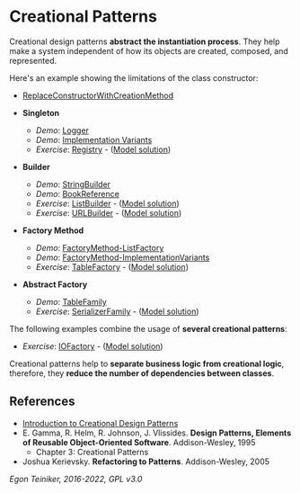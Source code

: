 # Creational Patterns

Creational design patterns **abstract the instantiation process**.
They help make a system independent of how its objects are created, composed, 
and represented.

Here's an example showing the limitations of the class constructor:
* [ReplaceConstructorWithCreationMethod](ReplaceConstructorWithCreationMethod)

* **Singleton**
    * _Demo_: [Logger](singleton/Singleton-Logger)
    * _Demo_: [Implementation Variants](singleton/Singleton-ImplementationVariants)
    * _Exercise_: [Registry](singleton/Singleton-Registry-Exercise) - ([Model solution](singleton/Singleton-Registry))

* **Builder** 
    * _Demo_: [StringBuilder](builder/Builder-StringBuilder)
    * _Demo_: [BookReference](builder/Builder-BookReference)
    * _Exercise_: [ListBuilder](builder/Builder-ListBuilder-Exercise) - ([Model solution](builder/Builder-ListBuilder))
    * _Exercise_: [URLBuilder](builder/Builder-URLBuilder-Exercise) - ([Model solution](builder/Builder-URLBuilder))
    
* **Factory Method**
    * _Demo_: [FactoryMethod-ListFactory](factory-method/FactoryMethod-ListFactory)
    * _Demo_: [FactoryMethod-ImplementationVariants](factory-method/FactoryMethod-ImplementationVariants)
    * _Exercise_: [TableFactory](factory-method/FactoryMethod-TableFactory-Exercise) - ([Model solution](factory-method/FactoryMethod-TableFactory)) 
    
* **Abstract Factory**
    * _Demo_: [TableFamily](abstract-factory/AbstractFactory-TableFamily)
    * _Exercise_: [SerializerFamily](abstract-factory/AbstractFactory-SerializerFamily-Exercise) - ([Model solution](AbstractFactory-SerializerFamily))

The following examples combine the usage of **several creational patterns**:

* _Exercise_: [IOFactory](CreationalPatterns-IOFactory-Exercise) - ([Model solution](CreationalPatterns-IOFactory))


Creational patterns help to **separate business logic from creational logic**,
therefore, they **reduce the number of dependencies between classes**.

## References
* [Introduction to Creational Design Patterns](https://www.baeldung.com/creational-design-patterns)
* E. Gamma, R. Helm, R. Johnson, J. Vlissides. **Design Patterns, Elements of Reusable Object-Oriented Software**. Addison-Wesley, 1995
  * Chapter 3: Creational Patterns 
* Joshua Kerievsky. **Refactoring to Patterns**. Addison-Wesley, 2005

*Egon Teiniker, 2016-2022, GPL v3.0*
